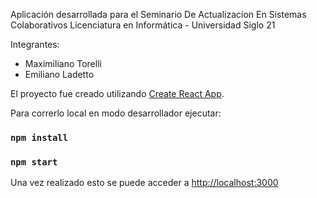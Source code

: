 Aplicación desarrollada para el Seminario De Actualizacion En Sistemas Colaborativos 
Licenciatura en Informática - Universidad Siglo 21

Integrantes:
* Maximiliano Torelli
* Emiliano Ladetto

El proyecto fue creado utilizando [Create React App](https://github.com/facebook/create-react-app).

Para correrlo local en modo desarrollador ejecutar:

### `npm install`
### `npm start`

Una vez realizado esto se puede acceder a [http://localhost:3000](http://localhost:3000)
